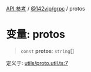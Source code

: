 [API 参考](../wiki/Home) / [@142vip/grpc](../wiki/@142vip.grpc) / protos

# 变量: protos

> `const` **protos**: `string`[]

定义于: [utils/proto.util.ts:7](https://github.com/142vip/core-x/blob/25cf658819688f02293d600e7003b5877a2f9489/packages/grpc/src/utils/proto.util.ts#L7)
